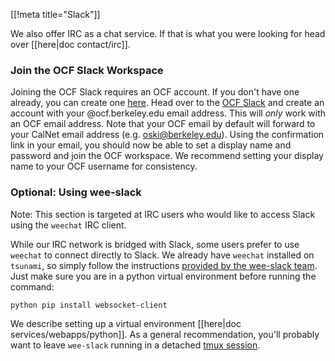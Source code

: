 [[!meta title="Slack"]]

We also offer IRC as a chat service. If that is what you were looking for head over
[[here|doc contact/irc]].

### Join the OCF Slack Workspace

Joining the OCF Slack requires an OCF account. If you don't have one already,
you can create one [here][join]. Head over to the [OCF Slack][slack] and create
an account with your <ocfusername>@ocf.berkeley.edu email address. This will
_only_ work with an OCF email address. Note that your OCF email by default will
forward to your CalNet email address (e.g. oski@berkeley.edu). Using the
confirmation link in your email, you should now be able to set a display name
and password and join the OCF workspace. We recommend setting your display name
to your OCF username for consistency.

[join]: https://ocf.io/join
[slack]: https://fco.slack.com

### Optional: Using wee-slack

Note: This section is targeted at IRC users who would like to access Slack
using the `weechat` IRC client.

While our IRC network is bridged with Slack, some users prefer to use `weechat`
to connect directly to Slack. We already have `weechat` installed on `tsunami`,
so simply follow the instructions [provided by the wee-slack team][wee-slack].
Just make sure you are in a python virtual environment before running the
command:

```
python pip install websocket-client
```

We describe setting up a virtual environment [[here|doc
services/webapps/python]]. As a general recommendation, you'll probably want
to leave `wee-slack` running in a detached [tmux session][tmux].

[wee-slack]: https://github.com/wee-slack/wee-slack
[tmux]: https://linux.die.net/man/1/tmux
